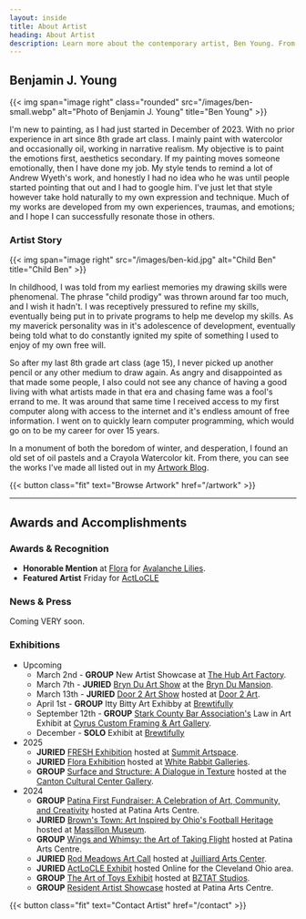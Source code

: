 ```yaml
---
layout: inside
title: About Artist
heading: About Artist
description: Learn more about the contemporary artist, Ben Young. From his artistic story to his specialties in painting.
---
```


## Benjamin J. Young ##

{{< img span="image right" class="rounded" src="/images/ben-small.webp" alt="Photo of Benjamin J. Young" title="Ben Young" >}}

I'm new to painting, as I had just started in December of 2023. With no prior experience in art since 8th grade art class. I mainly paint with watercolor and occasionally oil, working in narrative realism. My objective is to paint the emotions first, aesthetics secondary. If my painting moves someone emotionally, then I have done my job. My style tends to remind a lot of Andrew Wyeth's work, and honestly I had no idea who he was until people started pointing that out and I had to google him. I've just let that style however take hold naturally to my own expression and technique. Much of my works are developed from my own experiences, traumas, and emotions; and I hope I can successfully resonate those in others.

### Artist Story ###

{{< img span="image right" src="/images/ben-kid.jpg" alt="Child Ben" title="Child Ben" >}}

In childhood, I was told from my earliest memories my drawing skills were phenomenal. The phrase "child prodigy" was thrown around far too much, and I wish it hadn't. I was receptively pressured to refine my skills, eventually being put in to private programs to help me develop my skills. As my maverick personality was in it's adolescence of development, eventually being told what to do constantly ignited my spite of something I used to enjoy of my own free will.

So after my last 8th grade art class (age 15), I never picked up another pencil or any other medium to draw again. As angry and disappointed as that made some people, I also could not see any chance of having a good living with what artists made in that era and chasing fame was a fool's errand to me. It was around that same time I received access to my first computer along with access to the internet and it's endless amount of free information. I went on to quickly learn computer programming, which would go on to be my career for over 15 years.

In a monument of both the boredom of winter, and desperation, I found an old set of oil pastels and a Crayola Watercolor kit. From there, you can see the works I've made all listed out in my [Artwork Blog](/artwork).

{{< button class="fit" text="Browse Artwork" href="/artwork" >}}

---

## Awards and Accomplishments ##

### Awards & Recognition ###
  * **Honorable Mention** at [Flora](https://www.whiterabbitgalleries.org/event-details/flora-3rd-annual-juried-exhibition-2025-01-17-16-00) for [Avalanche Lilies](/artwork/avalanche-lilies).
  * **Featured Artist** Friday for [ActLoCLE](https://www.actlocle.org/)

### News & Press ###
Coming VERY soon.

### Exhibitions ###

  * Upcoming
    * March 2nd - **GROUP** New Artist Showcase at [The Hub Art Factory](https://www.thehubcanton.com).
    * March 7th - **JURIED** [Bryn Du Art Show](https://www.bryndu.com/bryn-du-art-show) at the [Bryn Du Mansion](https://www.bryndu.com).
    * March 13th - **JURIED** [Door 2 Art Show](https://www.door2art.com/artshow) hosted at [Door 2 Art](https://www.door2art.com).
    * April 1st - **GROUP** Itty Bitty Art Exhibby at [Brewtifully](https://www.tracydawnbrewer.com)
    * September 12th - **GROUP** [Stark County Bar Association's](https://starkctybar.com) Law in Art Exhibit at [Cyrus Custom Framing & Art Gallery](https://www.cyruscustom.com).
    * December - **SOLO** Exhibit at [Brewtifully](https://www.tracydawnbrewer.com)
  * 2025
    * **JURIED** [FRESH Exhibition](https://www.summitartspace.org/fresh-2025/) hosted at [Summit Artspace](https://www.summitartspace.org).
    * **JURIED** [Flora Exhibition](https://www.whiterabbitgalleries.org/event-details/flora-3rd-annual-juried-exhibition-2025-01-17-16-00) hosted at [White Rabbit Galleries](https://www.whiterabbitgalleries.org).
    * **GROUP** [Surface and Structure: A Dialogue in Texture](https://artsinstark.com/surface-and-structure-a-dialogue-in-texture-opens-january-16-at-the-cultural-center-gallery/?fbclid=IwY2xjawHs4upleHRuA2FlbQIxMAABHVuxYcp1388QiP1wHwfzSl_zD5yaXzqCEaEzwQRiffFD4fi50l4KhCRbIQ_aem_y6Loqj6coj59e3x-HEd1yg) hosted at the [Canton Cultural Center Gallery](https://culturalcenterforthearts.com).
  * 2024
    * **GROUP** [Patina First Fundraiser: A Celebration of Art, Community, and Creativity](https://www.facebook.com/events/869821251632238/) hosted at Patina Arts Centre.
    * **JURIED**  [Brown's Town: Art Inspired by Ohio's Football Heritage](https://paulbrownmuseum.org/exhibits/detail/browns-town-art-inspired-by-ohios-football-heritage) hosted at [Massillon Museum](http://massillonmuseum.org/).
    * **GROUP** [Wings and Whimsy: the Art of Taking Flight](https://www.facebook.com/events/1031065925277126) hosted at Patina Arts Centre.
    * **JURIED**  [Rod Meadows Art Call](https://www.juilliardartscenter.com/ron-meadows-art-call-2024.html) hosted at [Juilliard Arts Center](https://www.juilliardartscenter.com).
    * **JURIED**  [ActLoCLE Exhibit](https://www.actlocle.org/) hosted Online for the Cleveland Ohio area.
    * **GROUP** [The Art of Toys Exhibit](https://www.facebook.com/events/886574973454122) hosted at [BZTAT Studios](http://bztatstudios.com).
    * **GROUP** [Resident Artist Showcase](https://www.facebook.com/events/512553025101953) hosted at Patina Arts Centre.


{{< button class="fit" text="Contact Artist" href="/contact" >}}